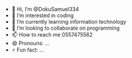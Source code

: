 - 👋 Hi, I’m @DokuSamuel334
- 👀 I’m interested in coding
- 🌱 I’m currently learning information technology 
- 💞️ I’m looking to collaborate on programming 
- 📫 How to reach me 0557475562
- 😄 Pronouns: ...
- ⚡ Fun fact: ...

<!---
DokuSamuel334/DokuSamuel334 is a ✨ special ✨ repository because its `README.md` (this file) appears on your GitHub profile.
You can click the Preview link to take a look at your changes.
--->
